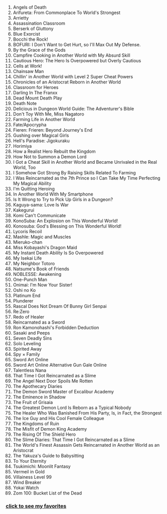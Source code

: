 1. Angels of Death
2. Arifureta: From Commonplace To World's Strongest
3. Arrietty
4. Assassination Classroom
5. Berserk of Gluttony
6. Blue Exorcist
7. Bocchi the Rock!
8. BOFURI: I Don't Want to Get Hurt, so I'll Max Out My Defense.
9. By the Grace of the Gods
10. Campfire Cooking in Another World with My Absurd Skill
11. Cautious Hero: The Hero Is Overpowered but Overly Cautious
12. Cells at Work!
13. Chainsaw Man
14. Chillin' in Another World with Level 2 Super Cheat Powers
15. Chronicles of an Aristocrat Reborn in Another World
16. Classroom for Heroes
17. Darling In The Franxx
18. Dead Mount Death Play
19. Death Note
20. Delicious in Dungeon World Guide: The Adventurer's Bible
21. Don't Toy With Me, Miss Nagatoro
22. Farming Life in Another World
23. Fate/Apocrypha
24. Fieren: Frieren: Beyond Journey's End
25. Gushing over Magical Girls
26. Hell's Paradise: Jigokuraku
27. Horimiya
28. How a Realist Hero Rebuilt the Kingdom
29. How Not to Summon a Demon Lord
30. I Got a Cheat Skill in Another World and Became Unrivaled in the Real World, Too
31. I Somehow Got Strong By Raising Skills Related To Farming
32. I Was Reincarnated as the 7th Prince so I Can Take My Time Perfecting My Magical Ability
33. I'm Quitting Heroing
34. In Another World With My Smartphone
35. Is It Wrong to Try to Pick Up Girls in a Dungeon?
36. Kaguya-sama: Love Is War
37. Kakegurui
38. Komi Can't Communicate
39. KonoSuba: An Explosion on This Wonderful World!
40. Konosuba: God's Blessing on This Wonderful World!
41. Lycoris Recoil
42. Mashle: Magic and Muscles
43. Mieruko-chan
44. Miss Kobayashi's Dragon Maid
45. My Instant Death Ability Is So Overpowered
46. My Isekai Life
47. My Neighbor Totoro
48. Natsume's Book of Friends
49. NOBLESSE: Awakening
50. One-Punch Man
51. Onimai: I'm Now Your Sister!
52. Oshi no Ko
53. Platinum End
54. Plunderer
55. Rascal Does Not Dream Of Bunny Girl Senpai
56. Re:Zero
57. Redo of Healer
58. Reincarnated as a Sword
59. Ron Kamonohashi's Forbidden Deduction
60. Sasaki and Peeps
61. Seven Deadly Sins
62. Solo Leveling
63. Spirited Away
64. Spy × Family
65. Sword Art Online
66. Sword Art Online Alternative Gun Gale Online
67. Talentless Nana
68. That Time I Got Reincarnated as a Slime
69. The Angel Next Door Spoils Me Rotten
70. The Apothecary Diaries
71. The Demon Sword Master of Excalibur Academy
72. The Eminence in Shadow
73. The Fruit of Grisaia
74. The Greatest Demon Lord Is Reborn as a Typical Nobody
75. The Healer Who Was Banished From His Party, Is, in Fact, the Strongest
76. The Ice Guy and His Cool Female Colleague
77. The Kingdoms of Ruin
78. The Misfit of Demon King Academy
79. The Rising Of The Shield Hero
80. The Slime Diaries: That Time I Got Reincarnated as a Slime
81. The World's Finest Assassin Gets Reincarnated in Another World as an Aristocrat
82. The Yakuza's Guide to Babysitting
83. To Your Eternity
84. Tsukimichi: Moonlit Fantasy
85. Vermeil in Gold
86. Villainess Level 99
87. Wind Breaker
88. Yokai Watch
89. Zom 100: Bucket List of the Dead

### [click to see my favorites](https://github.com/Iratethisname10/Animes-I-Have-Watched/blob/main/favourites.md)
